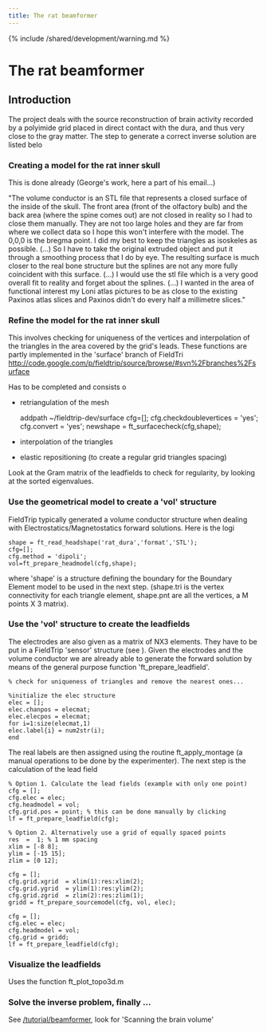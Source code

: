 ```yaml
---
title: The rat beamformer
---
```


{% include /shared/development/warning.md %}

# The rat beamformer

## Introduction

The project deals with the source reconstruction of brain activity recorded by a polyimide grid placed in direct contact with the dura, and thus very close to the gray matter.
The step to generate a correct inverse solution are listed belo

### Creating a model for the rat inner skull

This is done already (George's work, here a part of his email...)

"The volume conductor is an STL file that represents a closed surface of
the inside of the skull. The front area (front of the olfactory bulb)
and the back area (where the spine comes out) are not closed in reality
so I had to close them manually. They are not too large holes and they
are far from where we collect data so I hope this won't interfere with
the model.
The 0,0,0 is the bregma point. I did my best to keep the triangles as isoskeles
as possible.
(...) So I have to take the original extruded object and put it through a
smoothing process that I do by eye. The resulting surface is much closer to
the real bone structure but the splines are not any more fully coincident
with this surface.
(...) I would use the stl file which is a very good overall fit to reality and
forget about the splines.
(...) I wanted in the area of functional interest my Loni atlas pictures to be
as close to the existing Paxinos atlas slices and Paxinos didn't do
every half a millimetre slices."

### Refine the model for the rat inner skull

This involves checking for uniqueness of the vertices and interpolation of the triangles in the area covered by the grid's leads. These functions are partly implemented in the 'surface' branch of FieldTri
http://code.google.com/p/fieldtrip/source/browse/#svn%2Fbranches%2Fsurface

Has to be completed and consists o

- retriangulation of the mesh

  addpath ~/fieldtrip-dev/surface
  cfg=[];
  cfg.checkdoublevertices = 'yes';
  cfg.convert = 'yes';
  newshape = ft_surfacecheck(cfg,shape);

- interpolation of the triangles

- elastic repositioning (to create a regular grid triangles spacing)

Look at the Gram matrix of the leadfields to check for regularity, by looking at the sorted eigenvalues.

### Use the geometrical model to create a 'vol' structure

FieldTrip typically generated a volume conductor structure when dealing with Electrostatics/Magnetostatics forward solutions.
Here is the logi

    shape = ft_read_headshape('rat_dura','format','STL');
    cfg=[];
    cfg.method = 'dipoli';
    vol=ft_prepare_headmodel(cfg,shape);

where 'shape' is a structure defining the boundary for the Boundary Element model to be used in the next step. (shape.tri is the vertex connectivity for each triangle element, shape.pnt are all the vertices, a M points X 3 matrix).

### Use the 'vol' structure to create the leadfields

The electrodes are also given as a matrix of NX3 elements. They have to be put in a FieldTrip 'sensor' structure (see ). Given the electrodes and the volume conductor we are already able to generate the forward solution by means of the general purpose function 'ft_prepare_leadfield'.

    % check for uniqueness of triangles and remove the nearest ones...

    %initialize the elec structure
    elec = [];
    elec.chanpos = elecmat;
    elec.elecpos = elecmat;
    for i=1:size(elecmat,1)
    elec.label{i} = num2str(i);
    end

The real labels are then assigned using the routine ft_apply_montage (a manual operations to be done by the experimenter).
The next step is the calculation of the lead field

    % Option 1. Calculate the lead fields (example with only one point)
    cfg = [];
    cfg.elec = elec;
    cfg.headmodel = vol;
    cfg.grid.pos = point; % this can be done manually by clicking
    lf = ft_prepare_leadfield(cfg);

    % Option 2. Alternatively use a grid of equally spaced points
    res  =  1; % 1 mm spacing
    xlim = [-8 8];
    ylim = [-15 15];
    zlim = [0 12];

    cfg = [];
    cfg.grid.xgrid  = xlim(1):res:xlim(2);
    cfg.grid.ygrid  = ylim(1):res:ylim(2);
    cfg.grid.zgrid  = zlim(2):res:zlim(1);
    gridd = ft_prepare_sourcemodel(cfg, vol, elec);

    cfg = [];
    cfg.elec = elec;
    cfg.headmodel = vol;
    cfg.grid = gridd;
    lf = ft_prepare_leadfield(cfg);

### Visualize the leadfields

Uses the function ft_plot_topo3d.m

### Solve the inverse problem, finally ...

See [/tutorial/beamformer](/tutorial/beamformer), look for 'Scanning the brain volume'

